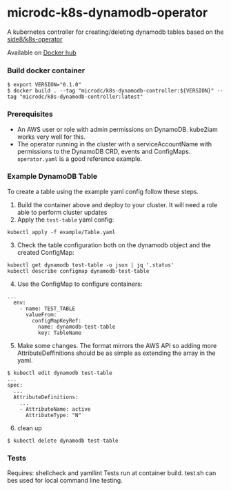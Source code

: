 # microdc-k8s-dynamodb-operator
A kubernetes controller for creating/deleting dynamodb tables based on the [side8/k8s-operator](https://github.com/side8/k8s-operator)

Available on [Docker hub](https://hub.docker.com/r/microdc/k8s-dynamodb-controller/)


### Build docker container
```
$ export VERSION="0.1.0"
$ docker build . --tag "microdc/k8s-dynamodb-controller:${VERSION}" --tag "microdc/k8s-dynamodb-controller:latest"
```

### Prerequisites

* An AWS user or role with admin permissions on DynamoDB. kube2iam works very well for this.
* The operator running in the cluster with a serviceAccountName with permissions to the DynamoDB CRD, events and ConfigMaps. `operator.yaml` is a good reference example.


### Example DynamoDB Table

To create a table using the example yaml config follow these steps.
1. Build the container above and deploy to your cluster. It will need a role able to perform cluster updates
2. Apply the `test-table` yaml config:
```
kubectl apply -f example/Table.yaml
```
3. Check the table configuration both on the dynamodb object and the created ConfigMap:
```
kubectl get dynamodb test-table -o json | jq '.status'
kubectl describe configmap dynamodb-test-table
```
4. Use the ConfigMap to configure containers:
```
...
  env:
    - name: TEST_TABLE
      valueFrom:
        configMapKeyRef:
          name: dynamodb-test-table
          key: TableName
```


5. Make some changes. The format mirrors the AWS API so adding more AttributeDeffinitions should be as simple as extending the array in the yaml.
```
$ kubectl edit dynamodb test-table
...
spec:
  ...
  AttributeDefinitions:
    ...
    - AttributeName: active
      AttributeType: "N"
```
6. clean up
```
$ kubectl delete dynamodb test-table
```

### Tests
Requires: shellcheck and yamllint
Tests run at container build. test.sh can bes used for local command line testing.
